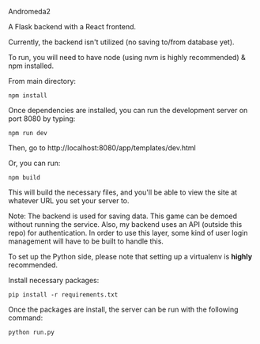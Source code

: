 Andromeda2

A Flask backend with a React frontend.

Currently, the backend isn't utilized (no saving to/from database yet).

To run, you will need to have node (using nvm is highly recommended) & npm installed.

From main directory:
```
npm install
```

Once dependencies are installed, you can run the development server on port 8080 by typing:
```
npm run dev
```
Then, go to http://localhost:8080/app/templates/dev.html

Or, you can run:
```
npm build
```
This will build the necessary files, and you'll be able to view the site at whatever URL you set your server to.


Note: The backend is used for saving data. This game can be demoed without running the service. Also, my backend uses an API (outside this repo) for authentication. In order to use this layer, some kind of user login management will have to be built to handle this.

To set up the Python side, please note that setting up a virtualenv is **highly** recommended.

Install necessary packages:
```
pip install -r requirements.txt
```

Once the packages are install, the server can be run with the following command:
```
python run.py
```
